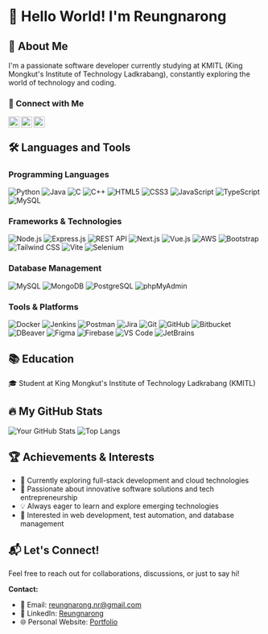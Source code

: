# 👋 Hello World! I'm Reungnarong

## 🚀 About Me
I'm a passionate software developer currently studying at KMITL (King Mongkut's Institute of Technology Ladkrabang), constantly exploring the world of technology and coding.

### 📍 Connect with Me
<a href="https://www.linkedin.com/in/ruengnarong/" target="_blank">
<img align="left" alt="LinkedIn" width="22px" src="https://cdn.jsdelivr.net/npm/simple-icons@v3/icons/linkedin.svg" />
</a>
<a href="https://ruengnarong-nr.vercel.app/" target="_blank">
<img align="left" alt="Personal Website" width="22px" src="https://cdn.jsdelivr.net/npm/simple-icons@v3/icons/googlechrome.svg" />
</a>
<a href="mailto:reungnarong.nr@gmail.com" target="_blank">
<img align="left" alt="Email" width="22px" src="https://cdn.jsdelivr.net/npm/simple-icons@v3/icons/gmail.svg" />
</a>

<br />

## 🛠️ Languages and Tools

### Programming Languages
![Python](https://img.shields.io/badge/-Python-black?style=flat-square&logo=Python)
![Java](https://img.shields.io/badge/-Java-red?style=flat-square&logo=Java)
![C](https://img.shields.io/badge/-C-00599C?style=flat-square&logo=c)
![C++](https://img.shields.io/badge/-C++-00599C?style=flat-square&logo=c++)
![HTML5](https://img.shields.io/badge/-HTML5-E34F26?style=flat-square&logo=html5&logoColor=white)
![CSS3](https://img.shields.io/badge/-CSS3-1572B6?style=flat-square&logo=css3)
![JavaScript](https://img.shields.io/badge/-JavaScript-black?style=flat-square&logo=javascript)
![TypeScript](https://img.shields.io/badge/-TypeScript-007ACC?style=flat-square&logo=typescript)
![MySQL](https://img.shields.io/badge/-MySQL-black?style=flat-square&logo=mysql)

### Frameworks & Technologies
![Node.js](https://img.shields.io/badge/-Node.js-black?style=flat-square&logo=Node.js)
![Express.js](https://img.shields.io/badge/-Express.js-black?style=flat-square&logo=express)
![REST API](https://img.shields.io/badge/-REST%20API-green?style=flat-square)
![Next.js](https://img.shields.io/badge/-Next.js-black?style=flat-square&logo=next.js)
![Vue.js](https://img.shields.io/badge/-Vue.js-4FC08D?style=flat-square&logo=vue.js)
![AWS](https://img.shields.io/badge/-AWS-232F3E?style=flat-square&logo=amazon-aws)
![Bootstrap](https://img.shields.io/badge/-Bootstrap-563D7C?style=flat-square&logo=bootstrap)
![Tailwind CSS](https://img.shields.io/badge/-Tailwind%20CSS-38B2AC?style=flat-square&logo=tailwind-css)
![Vite](https://img.shields.io/badge/-Vite-646CFF?style=flat-square&logo=vite)
![Selenium](https://img.shields.io/badge/-Selenium-43B02A?style=flat-square&logo=selenium)

### Database Management
![MySQL](https://img.shields.io/badge/-MySQL-black?style=flat-square&logo=mysql)
![MongoDB](https://img.shields.io/badge/-MongoDB-black?style=flat-square&logo=mongodb)
![PostgreSQL](https://img.shields.io/badge/-PostgreSQL-336791?style=flat-square&logo=postgresql)
![phpMyAdmin](https://img.shields.io/badge/-phpMyAdmin-orange?style=flat-square&logo=phpmyadmin)

### Tools & Platforms
![Docker](https://img.shields.io/badge/-Docker-black?style=flat-square&logo=docker)
![Jenkins](https://img.shields.io/badge/-Jenkins-black?style=flat-square&logo=jenkins)
![Postman](https://img.shields.io/badge/-Postman-orange?style=flat-square&logo=postman)
![Jira](https://img.shields.io/badge/-Jira-0052CC?style=flat-square&logo=jira)
![Git](https://img.shields.io/badge/-Git-black?style=flat-square&logo=git)
![GitHub](https://img.shields.io/badge/-GitHub-181717?style=flat-square&logo=github)
![Bitbucket](https://img.shields.io/badge/-Bitbucket-0052CC?style=flat-square&logo=bitbucket)
![DBeaver](https://img.shields.io/badge/-DBeaver-blue?style=flat-square)
![Figma](https://img.shields.io/badge/-Figma-F24E1E?style=flat-square&logo=figma)
![Firebase](https://img.shields.io/badge/-Firebase-FFCA28?style=flat-square&logo=firebase&logoColor=white)
![VS Code](https://img.shields.io/badge/-VS%20Code-007ACC?style=flat-square&logo=visual-studio-code)
![JetBrains](https://img.shields.io/badge/-JetBrains-000000?style=flat-square&logo=jetbrains)

## 📚 Education
🎓 Student at King Mongkut's Institute of Technology Ladkrabang (KMITL)

## 🔥 My GitHub Stats
![Your GitHub Stats](https://github-readme-stats.vercel.app/api?username=reungnarongtnc&show_icons=true&theme=radical)
![Top Langs](https://github-readme-stats.vercel.app/api/top-langs/?username=reungnarongtnc&layout=compact&theme=radical)

## 🏆 Achievements & Interests
- 🌱 Currently exploring full-stack development and cloud technologies
- 🤖 Passionate about innovative software solutions and tech entrepreneurship
- 💡 Always eager to learn and explore emerging technologies
- 🚀 Interested in web development, test automation, and database management

## 📬 Let's Connect!
Feel free to reach out for collaborations, discussions, or just to say hi!

**Contact:**
- 📧 Email: reungnarong.nr@gmail.com
- 🔗 LinkedIn: [Reungnarong](https://www.linkedin.com/in/ruengnarong/)
- 🌐 Personal Website: [Portfolio](https://ruengnarong-nr.vercel.app/)

